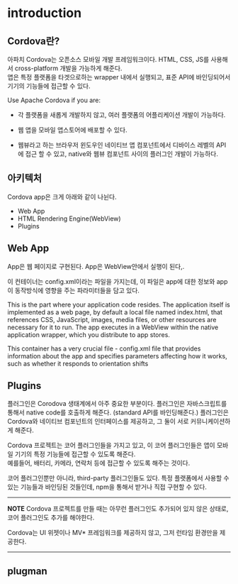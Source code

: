 # introduction

## Cordova란?

아파치 Cordova는 오픈소스 모바일 개발 프레임워크이다. HTML, CSS, JS를 사용해서 cross-platform 개발을 가능하게 해준다.  
앱은 특정 플랫폼을 타겟으로하는 wrapper 내에서 실행되고, 표준 API에 바인딩되어서 기기의 기능들에 접근할 수 있다. 

Use Apache Cordova if you are:

- 각 플랫폼을 새롭게 개발하지 않고, 여러 플랫폼의 어플리케이션 개발이 가능하다. 

- 웹 앱을 모바일 앱스토어에 배포할 수 있다. 

- 웹뷰라고 하는 브라우저 윈도우인 네이티브 앱 컴포넌트에서 디바이스 레벨의 API에 접근 할 수 있고, native와 웹뷰 컴포넌트 사이의 플러그인 개발이 가능하다. 

## 아키텍처

Cordova app은 크게 아래와 같이 나뉜다. 

- Web App
- HTML Rendering Engine(WebView)
- Plugins


## Web App

App은 웹 페이지로 구현된다. App은 WebView안에서 실행이 된다,. 

이 컨테이너는 config.xml이라는 파일을 가지는데, 이 파일은 app에 대한 정보와 app이 동작방식에 영향을 주는 파라미터들을 담고 있다. 


This is the part where your application code resides. The application itself is implemented as a web page, by default a local file named index.html, that references CSS, JavaScript, images, media files, or other resources are necessary for it to run. The app executes in a WebView within the native application wrapper, which you distribute to app stores.

This container has a very crucial file - config.xml file that provides information about the app and specifies parameters affecting how it works, such as whether it responds to orientation shifts


## Plugins

플러그인은 Corodova 생태계에서 아주 중요한 부분이다. 
플러그인은 자바스크립트를 통해서 native code를 호출하게 해준다. (standard API를 바인딩해준다.)
플러그인은 Cordova와 네이티브 컴포넌트의 인터페이스를 제공하고, 그 둘이 서로 커뮤니케이션하게 해준다. 

Cordova 프로젝트는 코어 플러그인들을 가지고 있고, 이 코어 플러그인들은 앱이 모바일 기기의 특정 기능들에 접근할 수 있도록 해준다.  
예를들어, 배터리, 카메라, 연락처 등에 접근할 수 있도록 해주는 것이다. 

코어 플러그인뿐만 아니라, third-party 플러그인들도 있다. 특정 플랫폼에서 사용할 수 있는 기능들과 바인딩된 것들인데, npm을 통해서 받거나 직접 구현할 수 있다. 

---
**NOTE** 
Cordova 프로젝트를 만들 때는 아무런 플러그인도 추가되어 있지 않은 상태로, 코어 플러그인도 추가를 해야한다. 

Cordova는 UI 위젯이나 MV* 프레임워크를 제공하지 않고, 그저 런타임 환경만을 제공한다.

---

## plugman

